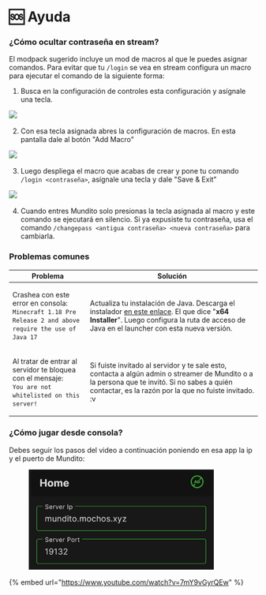 # 🆘 Ayuda

### ¿Cómo ocultar contraseña en stream?

El modpack sugerido incluye un mod de macros al que le puedes asignar comandos. Para evitar que tu `/login` se vea en stream configura un macro para ejecutar el comando de la siguiente forma:

1. Busca en la configuración de controles esta configuración y asígnale una tecla.

![](https://i.imgur.com/RqKDa1c.png)

2. Con esa tecla asignada abres la configuración de macros. En esta pantalla dale al botón "Add Macro"

![](https://i.imgur.com/CqAQVei.png)

3. Luego despliega el macro que acabas de crear y pone tu comando `/login <contraseña>`, asígnale una tecla y dale "Save & Exit"

![](https://i.imgur.com/g0O1XGX.png)

4. Cuando entres Mundito solo presionas la tecla asignada al macro y este comando se ejecutará en silencio. Si ya expusiste tu contraseña, usa el comando `/changepass <antigua contraseña> <nueva contraseña>` para cambiarla.

### Problemas comunes

| Problema                                                                                                                    | Solución                                                                                                                                                                                                                                                        |
| --------------------------------------------------------------------------------------------------------------------------- | --------------------------------------------------------------------------------------------------------------------------------------------------------------------------------------------------------------------------------------------------------------- |
| <p>Crashea con este error en consola:<br><code>Minecraft 1.18 Pre Release 2 and above require the use of Java 17</code></p> | Actualiza tu instalación de Java. Descarga el instalador [en este enlace](https://www.oracle.com/java/technologies/downloads/#jdk22-windows). El que dice "**x64 Installer**". Luego configura la ruta de acceso de Java en el launcher con esta nueva versión. |
| <p>Al tratar de entrar al servidor te bloquea con el mensaje:<br><code>You are not whitelisted on this server!</code></p>   | Si fuiste invitado al servidor y te sale esto, contacta a algún admin o streamer de Mundito o a la persona que te invitó. Si no sabes a quién contactar, es la razón por la que no fuiste invitado. :v                                                          |

### ¿Cómo jugar desde consola?

Debes seguir los pasos del video a continuación poniendo en esa app la ip y el puerto de Mundito:

<figure><img src="../.gitbook/assets/servidor-celular.jpg" alt="" width="375"><figcaption></figcaption></figure>

{% embed url="https://www.youtube.com/watch?v=7mY9vGyrQEw" %}
